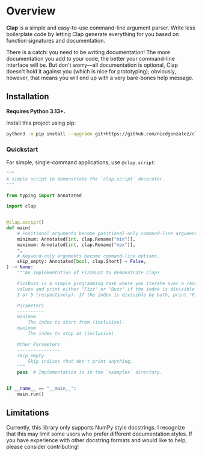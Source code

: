 # Overview

**Clap** is a simple and easy-to-use command-line argument parser. Write less
boilerplate code by letting Clap generate everything for you based on function
signatures and documentation.

There is a catch: you need to be writing documentation! The more documentation
you add to your code, the better your command-line interface will be. But don't
worry—all documentation is optional, Clap doesn't hold it against you
(which is nice for prototyping); obviously, however, that means you will end up
with a very bare-bones help message.

<!-- Not sure how much of this belongs in the introduction...

Adding type annotations to your code helps catch bugs and improves the overall
quality of your codebase. This library doesn't require you to write anything
extra to make it work; it takes advantage of practices you should *already be
doing*. The only times you need to add anything "Clap-specific" would be for
things outside of the program (e.g., the `-h` short option for `--help`, which
cannot be naturally inferred otherwise); this is something you would have to do
with any other library as well.

This library is designed for developers who use type annotations consistently
throughout their codebase. The more documentation becomes second nature to you,
the easier this library will be to use!

There is a caveat with this approach: it assumes you understand the Python
type system and are using it *properly*. For this, I recommend using tools like
[mypy], a static type checker that analyzes your code to catch type-related
errors.

-->

## Installation

**Requires Python 3.13+.**

Install this project using pip:

```bash
python3 -m pip install --upgrade git+https://github.com/nicdgonzalez/clap.git
```

### Quickstart

For simple, single-command applications, use `@clap.script`:

```python
"""
A simple script to demonstrate the `clap.script` decorator.
"""

from typing import Annotated

import clap


@clap.script()
def main(
    # Positional arguments become positional-only command-line arguments.
    minimum: Annotated[int, clap.Rename("min")],
    maximum: Annotated[int, clap.Rename("max")],
    *,
    # Keyword-only arguments become command-line options.
    skip_empty: Annotated[bool, clap.Short] = False,
) -> None:
    """An implementation of FizzBuzz to demonstrate clap!

    FizzBuzz is a simple programming task where you iterate over a range of
    values and print either "Fizz" or "Buzz" if the index is divisible by
    3 or 5 (respectively). If the index is divisible by both, print "FizzBuzz".

    Parameters
    ----------
    minimum
        The index to start from (inclusive).
    maximum
        The index to stop at (inclusive).

    Other Parameters
    ----------------
    skip_empty
        Skip indices that don't print anything.
    """
    pass  # Implementation is in the `examples` directory.


if __name__ == "__main__":
    main.run()
```

## Limitations

Currently, this library only supports NumPy style docstrings. I recognize that
this may limit some users who prefer different documentation styles. If you
have experience with other docstring formats and would like to help, please
consider contributing!

[mypy]: https://mypy-lang.org/
